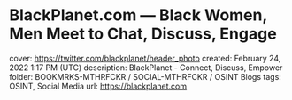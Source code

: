 # BlackPlanet.com — Black Women, Men Meet to Chat, Discuss, Engage

cover: https://twitter.com/blackplanet/header_photo
created: February 24, 2022 1:17 PM (UTC)
description: BlackPlanet - Connect, Discuss, Empower
folder: BOOKMRKS-MTHRFCKR / SOCIAL-MTHRFCKR / OSINT Blogs
tags: OSINT, Social Media
url: https://blackplanet.com
